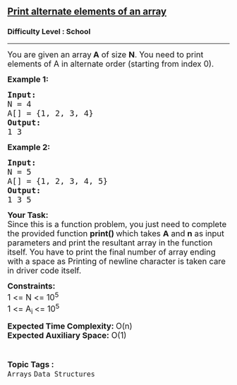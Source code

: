 <h2><a href="https://www.geeksforgeeks.org/problems/print-alternate-elements-of-an-array/1?page=1&category=Arrays,Strings&sortBy=difficulty">Print alternate elements of an array</a></h2><h3>Difficulty Level : School</h3><hr><div class="problems_problem_content__Xm_eO"><p><span style="font-size: 18px;">You are given an array<strong> A</strong> of size <strong>N</strong>. You need to print elements of A in alternate order (starting from index 0).</span></p>
<p><span style="font-size: 18px;"><strong>Example 1:</strong></span></p>
<pre><span style="font-size: 18px;"><strong>Input:
</strong>N = 4
A[] = {1, 2, 3, 4}<strong>
Output:</strong></span>
<span style="font-size: 18px;">1 3</span>
</pre>
<p><span style="font-size: 18px;"><strong>Example 2:</strong></span></p>
<pre><span style="font-size: 18px;"><strong>Input:
</strong>N = 5
A[] = {1, 2, 3, 4, 5}<strong>
Output:
</strong>1 3 5</span>
</pre>
<p><strong><span style="font-size: 18px;">Your Task:</span></strong><br><span style="font-size: 18px;">Since this is a function problem, you just need to complete the provided function <strong>print()&nbsp;</strong>which takes <strong>A</strong> and <strong>n</strong> as input parameters and print the resultant array in the function itself. You have to print the final number of array ending with a space as Printing of newline character is taken care in driver code itself.</span></p>
<p><span style="font-size: 18px;"><strong>Constraints:</strong></span><br><span style="font-size: 18px;">1 &lt;= N &lt;= 10<sup>5</sup></span><br><span style="font-size: 18px;">1 &lt;= A<sub>i </sub>&lt;= 10<sup>5</sup></span></p>
<p><strong><span style="font-size: 18px;">Expected Time Complexity: </span></strong><span style="font-size: 18px;">O(n)</span><br><strong><span style="font-size: 18px;">Expected Auxiliary Space:</span></strong><span style="font-size: 18px;"> O(1)</span></p></div><br><p><span style=font-size:18px><strong>Topic Tags : </strong><br><code>Arrays</code>&nbsp;<code>Data Structures</code>&nbsp;